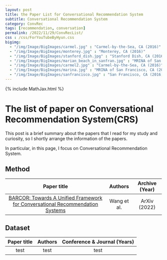 ```yaml
---
layout: post
title: the Paper List for Conversational Recommendation System
subtitle: Conversational Recommendation System
category: ConvRec
tags: [recommendation, conversation]
permalink: /2022/11/29/ConvRecList/
css : /css/ForYouTubeByHyun.css
bigimg: 
  - "/img/Image/BigImages/carmel.jpg" : "Carmel-by-the-Sea, CA (2016)"
  - "/img/Image/BigImages/monterey.jpg" : "Monterey, CA (2016)"
  - "/img/Image/BigImages/stanford_dish.jpg" : "Stanford Dish, CA (2016)"
  - "/img/Image/BigImages/marian_beach_in_sanfran.jpg" : "MRINA of San Francisco, CA (2016)"
  - "/img/Image/BigImages/carmel2.jpg" : "Carmel-by-the-Sea, CA (2016)"
  - "/img/Image/BigImages/marina.jpg" : "MRINA of San Francisco, CA (2016)"
  - "/img/Image/BigImages/sanfrancisco.jpg" : "San Francisco, CA (2016)"
---
```


{% include MathJax.html %}


# The list of paper on Conversational Recommendation System(CRS)

This post is a brief summary about the papers that I read for my study and curiosity, so I shortly arrange the information of the papers. 

In particular, in this page, I focus on Conversational Recommendation System.

## Method 

| Paper title | Authors | Archive (Year) | 
|:-------:|:-------:|:-------:|
| [BARCOR: Towards A Unified Framework for Conversational Recommendation Systems](https://arxiv.org/abs/2203.14257) | Wang et al. | ArXiv (2022)| 



## Dataset

| Paper title | Authors | Conference & Journal (Years) |
|:---:|:---:|:---:|
| test | test| test|       


